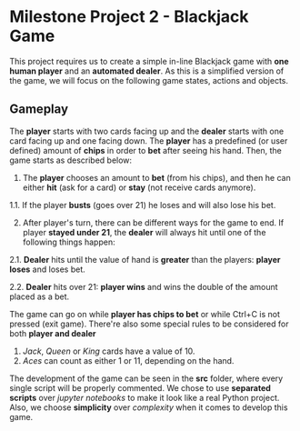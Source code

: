 # Milestone Project 2 - Blackjack Game

This project requires us to create a simple in-line Blackjack game with **one human player** and an **automated dealer**. As this is a simplified version of the game, we will focus on the following game states, actions and objects.

## Gameplay

The **player** starts with two cards facing up and the **dealer** starts with one card facing up and one facing down. The **player** has a predefined (or user defined) amount of **chips** in order to **bet** after seeing his hand. Then, the game starts as described below:

  1. The **player** chooses an amount to **bet** (from his chips), and then he can either **hit** (ask for a card) or **stay** (not receive cards anymore).

  1.1. If the player **busts** (goes over 21) he loses and will also lose his bet.

  2. After player's turn, there can be different ways for the game to end. If player **stayed under 21**, the **dealer** will always hit until one of the following things happen:

  2.1. **Dealer** hits until the value of hand is **greater** than the players: **player loses** and loses bet.

  2.2. **Dealer** hits over 21: **player wins** and wins the double of the amount placed as a bet.

The game can go on while **player has chips to bet** or while Ctrl+C is not pressed (exit game). There're also some special rules to be considered for both **player and dealer**

1. *Jack*, *Queen* or *King* cards have a value of 10.
2. *Aces* can count as either 1 or 11, depending on the hand.

The development of the game can be seen in the **src** folder, where every single script will be properly commented. We chose to use **separated scripts** over *jupyter notebooks* to make it look like a real Python project. Also, we choose **simplicity** over *complexity* when it comes to develop this game.
